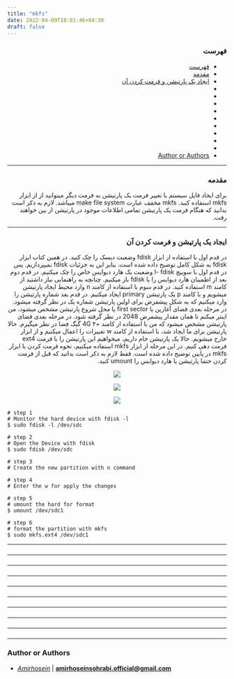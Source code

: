 ```yaml
---
title: "mkfs"
date: 2022-04-09T18:01:46+04:30
draft: false
---
```



<div dir='rtl'>

### فهرست

- [فهرست](#فهرست)
- [مقدمه](#مقدمه)
- [ایجاد یک پارتیشن و فرمت کردن آن](#ایجاد-یک-پارتیشن-و-فرمت-کردن-آن)
- [](#)
- [](#-1)
- [](#-2)
- [](#-3)
- [](#-4)
- [](#-5)
- [](#-6)
- [](#-7)
- [](#-8)
- [Author or Authors](#author-or-authors)
</div>

---
<div dir='rtl'>

### مقدمه
برای ایجاد فایل سیستم یا تغییر فرمت یک پارتیشن به فرمت دیگر میتوانید از از ابزار mkfs استفاده کنید. mkfs مخفف عبارت make file system میباشد. لازم به ذکر است بدانید که هنگام فرمت یک پارتیشن تمامی اطلاعات موجود در پارتیشن از بین خواهند رفت.
</div>

---
<div dir='rtl'>

### ایجاد یک پارتیشن و فرمت کردن آن
در قدم اول با استفاده از ابزار fdisk وضعیت دیسک را چک کنید. در همین کتاب ابزار fdisk به شکل کامل توضیح داده شده است، بنابر این به جزئیات fdisk نمیپردازیم.
پس در قدم اول با سوییچ l- fdisk وضعیت یک هارد دیوایس خاص را چک میکنیم. در قدم دوم بعد از اطمینان هارد دیوایس را با fdisk باز میکنیم. چنانچه به راهنمایی نیاز داشتید از کامند m استفاده کنید. در قدم سوم با استفاده از کامند n وارد محیط ایجاد پارتیشن میشویم و با کامند p یک پارتیشن primary ایجاد میکنیم. در قدم بعد شماره پارتیشن را وارد میکنیم که به شکل پیشفرض برای اولین پارتیشن شماره یک در نظر گرفته میشود. در مرحله بعدی فضای آغازین یا first sector یا محل شروع پارتیشن مشخص میشود، من اینتر میکنم تا همان مقدار پیشفرض 2048 در نظر گرفته شود. در مرحله بعدی فضای پارتیشن مشخص میشود که من با استفاده از کامند +4G ۴ گیگ فضا در نظر میگیرم.
حالا پارتیشن برای ما ایجاد شد، با استفاده از کامند w تغییرات را اعمال میکنیم و از ابزار خارج میشویم. حالا یک پارتیشن خام داریم، میخواهیم این پارتیشن را با فرمت ext4 فرمت دهی کنیم. در این مرحله از ابزار mkfs استفاده میکنیم، نحوه فرمت کردن با ابزار mkfs در پایین توضیح داده شده است.
فقط لازم به ذکر است بدانید که قبل از فرمت کردن حتما پارتیشن یا هارد دیوایس را umount کنید.
<p align = "center">
    <img src = "1.png">
</p>

<p align = "center">
    <img src = "2.png">
</p>

<p align = "center">
    <img src = "3.png">
</p>

</div>

    # step 1
    # Monitor the hard device with fdisk -l 
    $ sudo fdisk -l /dev/sdc

    # step 2 
    # Open the Device with fdisk
    $ sudo fdisk /dev/sdc

    # step 3
    # Create the new partition with n command

    # step 4
    # Enter the w for apply the changes

    # step 5
    # umount the hard for format
    $ umount /dev/sdc1

    # step 6
    # format the partition with mkfs
    $ sudo mkfs.ext4 /dev/sdc1

---
<div dir='rtl'>

### 

</div>



---
<div dir='rtl'>

### 

</div>


---
<div dir='rtl'>

### 

</div>



---
<div dir='rtl'>

### 

</div>


---
<div dir='rtl'>

### 

</div>


---
<div dir='rtl'>

### 

</div>


---
<div dir='rtl'>

### 

</div>


---
<div dir='rtl'>

### 

</div>


---
<div dir='rtl'>

### 

</div>

---

### Author or Authors

- *[Amirhosein](https://github.com/amirhoseinsb)* | **<amirhoseinsohrabi.official@gmail.com>**
